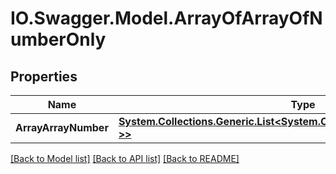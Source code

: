 # IO.Swagger.Model.ArrayOfArrayOfNumberOnly
## Properties

Name | Type | Description | Notes
------------ | ------------- | ------------- | -------------
**ArrayArrayNumber** | [**System.Collections.Generic.List&lt;System.Collections.Generic.List&lt;decimal?&gt;&gt;**](System.Collections.Generic.List.md) |  | [optional] 

[[Back to Model list]](../README.md#documentation-for-models) [[Back to API list]](../README.md#documentation-for-api-endpoints) [[Back to README]](../README.md)

